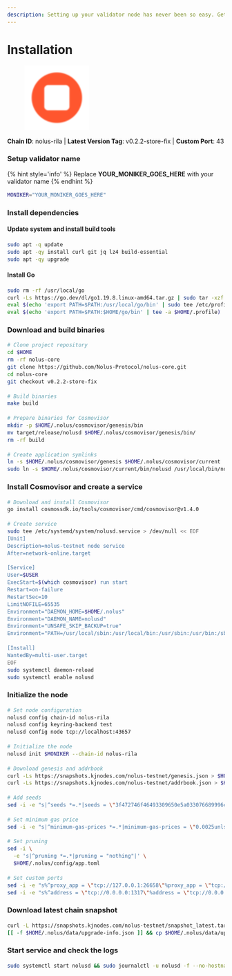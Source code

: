 ```yaml
---
description: Setting up your validator node has never been so easy. Get your validator running in minutes by following step by step instructions.
---
```


# Installation

<figure><img src="https://raw.githubusercontent.com/kj89/cosmos-images/main/logos/nolus.png" width="150" alt=""><figcaption></figcaption></figure>

**Chain ID**: nolus-rila | **Latest Version Tag**: v0.2.2-store-fix | **Custom Port**: 43

### Setup validator name

{% hint style='info' %}
Replace **YOUR_MONIKER_GOES_HERE** with your validator name
{% endhint %}

```bash
MONIKER="YOUR_MONIKER_GOES_HERE"
```

### Install dependencies

#### Update system and install build tools

```bash
sudo apt -q update
sudo apt -qy install curl git jq lz4 build-essential
sudo apt -qy upgrade
```

#### Install Go

```bash
sudo rm -rf /usr/local/go
curl -Ls https://go.dev/dl/go1.19.8.linux-amd64.tar.gz | sudo tar -xzf - -C /usr/local
eval $(echo 'export PATH=$PATH:/usr/local/go/bin' | sudo tee /etc/profile.d/golang.sh)
eval $(echo 'export PATH=$PATH:$HOME/go/bin' | tee -a $HOME/.profile)
```

### Download and build binaries

```bash
# Clone project repository
cd $HOME
rm -rf nolus-core
git clone https://github.com/Nolus-Protocol/nolus-core.git
cd nolus-core
git checkout v0.2.2-store-fix

# Build binaries
make build

# Prepare binaries for Cosmovisor
mkdir -p $HOME/.nolus/cosmovisor/genesis/bin
mv target/release/nolusd $HOME/.nolus/cosmovisor/genesis/bin/
rm -rf build

# Create application symlinks
ln -s $HOME/.nolus/cosmovisor/genesis $HOME/.nolus/cosmovisor/current
sudo ln -s $HOME/.nolus/cosmovisor/current/bin/nolusd /usr/local/bin/nolusd
```

### Install Cosmovisor and create a service

```bash
# Download and install Cosmovisor
go install cosmossdk.io/tools/cosmovisor/cmd/cosmovisor@v1.4.0

# Create service
sudo tee /etc/systemd/system/nolusd.service > /dev/null << EOF
[Unit]
Description=nolus-testnet node service
After=network-online.target

[Service]
User=$USER
ExecStart=$(which cosmovisor) run start
Restart=on-failure
RestartSec=10
LimitNOFILE=65535
Environment="DAEMON_HOME=$HOME/.nolus"
Environment="DAEMON_NAME=nolusd"
Environment="UNSAFE_SKIP_BACKUP=true"
Environment="PATH=/usr/local/sbin:/usr/local/bin:/usr/sbin:/usr/bin:/sbin:/bin:/usr/games:/usr/local/games:/snap/bin:$HOME/.nolus/cosmovisor/current/bin"

[Install]
WantedBy=multi-user.target
EOF
sudo systemctl daemon-reload
sudo systemctl enable nolusd
```

### Initialize the node

```bash
# Set node configuration
nolusd config chain-id nolus-rila
nolusd config keyring-backend test
nolusd config node tcp://localhost:43657

# Initialize the node
nolusd init $MONIKER --chain-id nolus-rila

# Download genesis and addrbook
curl -Ls https://snapshots.kjnodes.com/nolus-testnet/genesis.json > $HOME/.nolus/config/genesis.json
curl -Ls https://snapshots.kjnodes.com/nolus-testnet/addrbook.json > $HOME/.nolus/config/addrbook.json

# Add seeds
sed -i -e "s|^seeds *=.*|seeds = \"3f472746f46493309650e5a033076689996c8881@nolus-testnet.rpc.kjnodes.com:43659\"|" $HOME/.nolus/config/config.toml

# Set minimum gas price
sed -i -e "s|^minimum-gas-prices *=.*|minimum-gas-prices = \"0.0025unls\"|" $HOME/.nolus/config/app.toml

# Set pruning
sed -i \
  -e 's|^pruning *=.*|pruning = "nothing"|' \
  $HOME/.nolus/config/app.toml

# Set custom ports
sed -i -e "s%^proxy_app = \"tcp://127.0.0.1:26658\"%proxy_app = \"tcp://127.0.0.1:43658\"%; s%^laddr = \"tcp://127.0.0.1:26657\"%laddr = \"tcp://127.0.0.1:43657\"%; s%^pprof_laddr = \"localhost:6060\"%pprof_laddr = \"localhost:43060\"%; s%^laddr = \"tcp://0.0.0.0:26656\"%laddr = \"tcp://0.0.0.0:43656\"%; s%^prometheus_listen_addr = \":26660\"%prometheus_listen_addr = \":43660\"%" $HOME/.nolus/config/config.toml
sed -i -e "s%^address = \"tcp://0.0.0.0:1317\"%address = \"tcp://0.0.0.0:43317\"%; s%^address = \":8080\"%address = \":43080\"%; s%^address = \"0.0.0.0:9090\"%address = \"0.0.0.0:43090\"%; s%^address = \"0.0.0.0:9091\"%address = \"0.0.0.0:43091\"%; s%:8545%:43545%; s%:8546%:43546%; s%:6065%:43065%" $HOME/.nolus/config/app.toml
```

### Download latest chain snapshot

```bash
curl -L https://snapshots.kjnodes.com/nolus-testnet/snapshot_latest.tar.lz4 | tar -Ilz4 -xf - -C $HOME/.nolus
[[ -f $HOME/.nolus/data/upgrade-info.json ]] && cp $HOME/.nolus/data/upgrade-info.json $HOME/.nolus/cosmovisor/genesis/upgrade-info.json
```

### Start service and check the logs

```bash
sudo systemctl start nolusd && sudo journalctl -u nolusd -f --no-hostname -o cat
```
